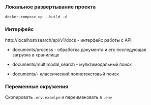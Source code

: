 ### Локальное развертывание проекта

```
docker-compose up --build -d
```

### Интерфейс
http://localhost/search/api/v1/docs - интерфейс работы с API

- documents/process - обработка документа и его последующая загрузка в хранилище

- documents/multimodal_search - мультимодальный поиск

- documents/- классический полнотекстовый поиск

### Переменные окружения
Скопировать `.env.examlpe` и переименовать в `.env`